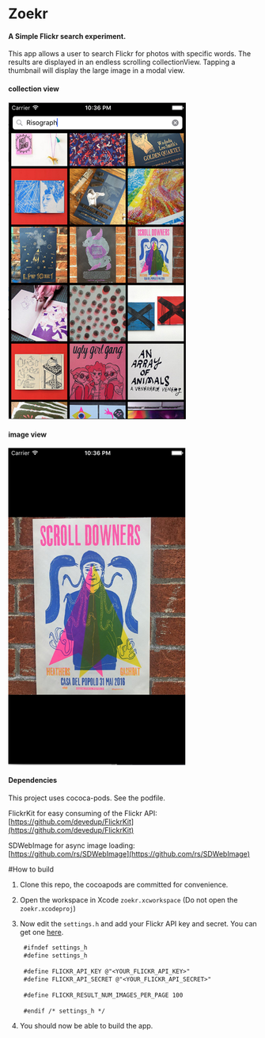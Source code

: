 # Zoekr
#### A Simple Flickr search experiment.

This app allows a user to search Flickr for photos with specific words. The results are displayed in an endless scrolling collectionView. Tapping a thumbnail will display the large image in a modal view.

#### collection view
![collection-view](https://raw.githubusercontent.com/johantenbroeke/zoekr/master/collection-view.png "collection-view")

#### image view
![image-view](https://raw.githubusercontent.com/johantenbroeke/zoekr/master/image-view.png "image-view")


#### Dependencies

This project uses cococa-pods. See the podfile.

FlickrKit for easy consuming of the Flickr API: [https://github.com/devedup/FlickrKit](https://github.com/devedup/FlickrKit)

SDWebImage for async image loading: [https://github.com/rs/SDWebImage](https://github.com/rs/SDWebImage)

#How to build

1. Clone this repo, the cocoapods are committed for convenience. 
2. Open the workspace in Xcode `zoekr.xcworkspace` (Do not open the `zoekr.xcodeproj`)
3. Now edit the `settings.h` and add your Flickr API key and secret. You can get one [here](https://www.flickr.com/services/api/misc.api_keys.html).


		#ifndef settings_h
		#define settings_h

		#define FLICKR_API_KEY @"<YOUR_FLICKR_API_KEY>"
		#define FLICKR_API_SECRET @"<YOUR_FLICKR_API_SECRET>"

		#define FLICKR_RESULT_NUM_IMAGES_PER_PAGE 100

		#endif /* settings_h */
		
4. You should now be able to build the app.